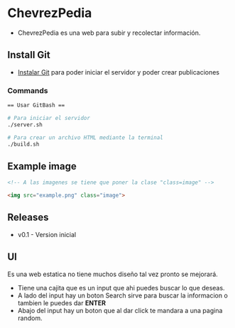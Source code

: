 # ChevrezPedia

* ChevrezPedia es una web para subir y recolectar información.

## Install Git

* [Instalar Git](https://git-scm.com/downloads) para poder iniciar el servidor y poder crear publicaciones

### Commands 
```bash
== Usar GitBash ==

# Para iniciar el servidor
./server.sh

# Para crear un archivo HTML mediante la terminal
./build.sh
```

## Example image
```html
<!-- A las imagenes se tiene que poner la clase "class=image" -->

<img src="example.png" class="image">
```

## Releases
* v0.1 - Version inicial


## UI
Es una web estatica no tiene muchos diseño tal vez pronto se mejorará.

* Tiene una cajita que es un input que ahi puedes buscar lo que deseas.
* A lado del input hay un boton Search sirve para buscar la informacion o tambien le puedes dar **ENTER**
* Abajo del input hay un boton que al dar click te mandara a una pagina random.
